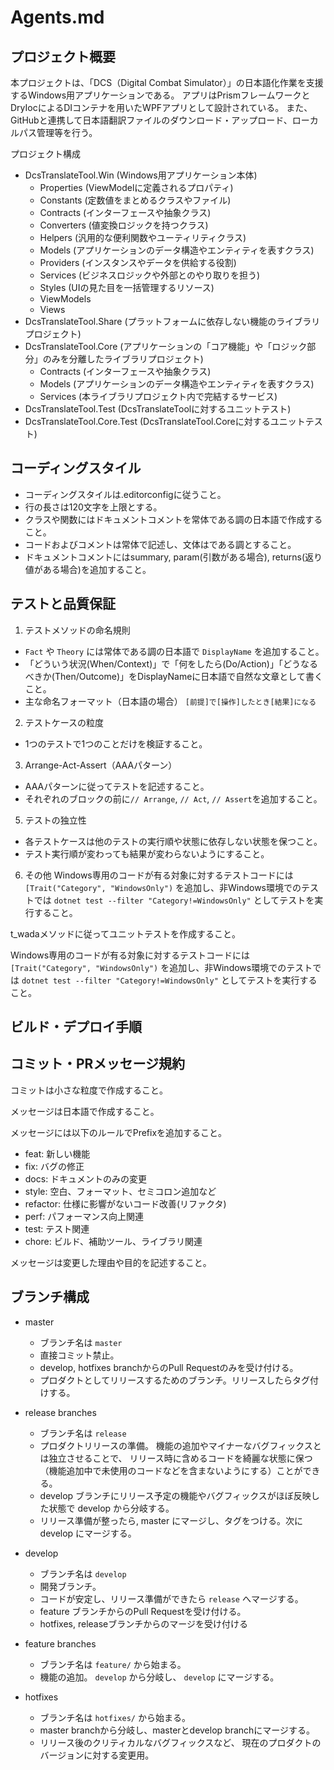 # Agents.md

## プロジェクト概要

本プロジェクトは、「DCS（Digital Combat Simulator）」の日本語化作業を支援するWindows用アプリケーションである。
アプリはPrismフレームワークとDryIocによるDIコンテナを用いたWPFアプリとして設計されている。
また、GitHubと連携して日本語翻訳ファイルのダウンロード・アップロード、ローカルパス管理等を行う。

プロジェクト構成

- DcsTranslateTool.Win (Windows用アプリケーション本体)
    - Properties (ViewModelに定義されるプロパティ)
    - Constants (定数値をまとめるクラスやファイル)
    - Contracts (インターフェースや抽象クラス)
    - Converters (値変換ロジックを持つクラス)
    - Helpers (汎用的な便利関数やユーティリティクラス)
    - Models (アプリケーションのデータ構造やエンティティを表すクラス)
    - Providers (インスタンスやデータを供給する役割)
    - Services (ビジネスロジックや外部とのやり取りを担う)
    - Styles (UIの見た目を一括管理するリソース)
    - ViewModels
    - Views
- DcsTranslateTool.Share (プラットフォームに依存しない機能のライブラリプロジェクト)
- DcsTranslateTool.Core (アプリケーションの「コア機能」や「ロジック部分」のみを分離したライブラリプロジェクト)
    - Contracts (インターフェースや抽象クラス)
    - Models (アプリケーションのデータ構造やエンティティを表すクラス)
    - Services (本ライブラリプロジェクト内で完結するサービス)
- DcsTranslateTool.Test (DcsTranslateToolに対するユニットテスト)
- DcsTranslateTool.Core.Test (DcsTranslateTool.Coreに対するユニットテスト)

## コーディングスタイル

- コーディングスタイルは.editorconfigに従うこと。
- 行の長さは120文字を上限とする。
- クラスや関数にはドキュメントコメントを常体である調の日本語で作成すること。
- コードおよびコメントは常体で記述し、文体はである調とすること。
- ドキュメントコメントにはsummary, param(引数がある場合), returns(返り値がある場合)を追加すること。

## テストと品質保証

1. テストメソッドの命名規則
- `Fact` や `Theory` には常体である調の日本語で `DisplayName` を追加すること。
- 「どういう状況(When/Context)」で「何をしたら(Do/Action)」「どうなるべきか(Then/Outcome)」をDisplayNameに日本語で自然な文章として書くこと。
- 主な命名フォーマット（日本語の場合）
  `[前提]で[操作]したとき[結果]になる`

2. テストケースの粒度
- 1つのテストで1つのことだけを検証すること。

3. Arrange-Act-Assert（AAAパターン）
- AAAパターンに従ってテストを記述すること。
- それぞれのブロックの前に`// Arrange`, `// Act`, `// Assert`を追加すること。

5. テストの独立性
- 各テストケースは他のテストの実行順や状態に依存しない状態を保つこと。
- テスト実行順が変わっても結果が変わらないようにすること。

6. その他
Windows専用のコードが有る対象に対するテストコードには `[Trait("Category", "WindowsOnly")` を追加し、非Windows環境でのテストでは `dotnet test --filter "Category!=WindowsOnly"` としてテストを実行すること。

t_wadaメソッドに従ってユニットテストを作成すること。

Windows専用のコードが有る対象に対するテストコードには `[Trait("Category", "WindowsOnly")` を追加し、非Windows環境でのテストでは `dotnet test --filter "Category!=WindowsOnly"` としてテストを実行すること。

## ビルド・デプロイ手順

## **コミット・PRメッセージ規約**

コミットは小さな粒度で作成すること。

メッセージは日本語で作成すること。

メッセージには以下のルールでPrefixを追加すること。

- feat: 新しい機能
- fix: バグの修正
- docs: ドキュメントのみの変更
- style: 空白、フォーマット、セミコロン追加など
- refactor: 仕様に影響がないコード改善(リファクタ)
- perf: パフォーマンス向上関連
- test: テスト関連
- chore: ビルド、補助ツール、ライブラリ関連

メッセージは変更した理由や目的を記述すること。

## ブランチ構成
- master
  - ブランチ名は `master`
  - 直接コミット禁止。
  - develop, hotfixes branchからのPull Requestのみを受け付ける。
  - プロダクトとしてリリースするためのブランチ。リリースしたらタグ付けする。

- release branches
  - ブランチ名は `release`
  - プロダクトリリースの準備。 機能の追加やマイナーなバグフィックスとは独立させることで、 リリース時に含めるコードを綺麗な状態に保つ（機能追加中で未使用のコードなどを含まないようにする）ことができる。
  - develop ブランチにリリース予定の機能やバグフィックスがほぼ反映した状態で develop から分岐する。
  - リリース準備が整ったら, master にマージし、タグをつける。次に develop にマージする。

- develop
  - ブランチ名は `develop`
  - 開発ブランチ。
  - コードが安定し、リリース準備ができたら `release` へマージする。
  - feature ブランチからのPull Requestを受け付ける。
  - hotfixes, releaseブランチからのマージを受け付ける
- feature branches
  - ブランチ名は `feature/` から始まる。
  - 機能の追加。 `develop` から分岐し、 `develop` にマージする。
- hotfixes
  - ブランチ名は `hotfixes/` から始まる。
  - master branchから分岐し、masterとdevelop branchにマージする。
  - リリース後のクリティカルなバグフィックスなど、 現在のプロダクトのバージョンに対する変更用。
